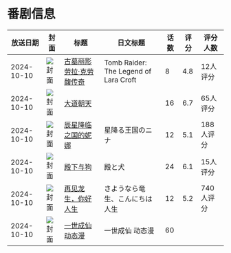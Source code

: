 # 番剧信息

|放送日期|封面|标题|日文标题|话数|评分|评分人数|
|---|---|---|---|---|---|---|
|2024-10-10|![封面](https://lain.bgm.tv/pic/cover/c/84/54/326432_3BjbW.jpg)|[古墓丽影 劳拉·克劳馥传奇](https://bangumi.tv/subject/326432)|Tomb Raider: The Legend of Lara Croft|8|4.8|12人评分|
|2024-10-10|![封面](https://lain.bgm.tv/pic/cover/c/86/4f/405221_9it7R.jpg)|[大道朝天](https://bangumi.tv/subject/405221)||16|6.7|65人评分|
|2024-10-10|![封面](https://lain.bgm.tv/pic/cover/c/7b/f7/467616_FdqTp.jpg)|[辰星降临之国的妮娜](https://bangumi.tv/subject/467616)|星降る王国のニナ|12|5.1|188人评分|
|2024-10-10|![封面](https://lain.bgm.tv/pic/cover/c/55/74/476969_11GRj.jpg)|[殿下与狗](https://bangumi.tv/subject/476969)|殿と犬|24|6.1|15人评分|
|2024-10-10|![封面](https://lain.bgm.tv/pic/cover/c/5e/16/484981_7uC2z.jpg)|[再见龙生，你好人生](https://bangumi.tv/subject/484981)|さようなら竜生、こんにちは人生|12|5.2|740人评分|
|2024-10-10|![封面](https://lain.bgm.tv/pic/cover/c/2c/59/518031_HTUiz.jpg)|[一世成仙 动态漫](https://bangumi.tv/subject/518031)|一世成仙 动态漫|60|||
